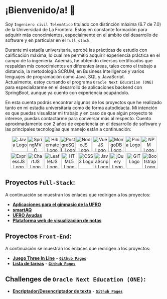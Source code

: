# ¡Bienvenido/a! 👋
Soy ```Ingeniero civil Telemático``` titulado con distinción máxima (6.7 de 7.0) de la Universidad de La Frontera. Estoy en constante formación para adquirir más conocimientos, especialmente en el ámbito del desarrollo de software y en particular en el ```full stack```.  

Durante mi estadía universitaria, aprobé las prácticas de estudio con calificación máxima, lo cual me permitió adquirir experiencia práctica en el campo de la ingeniería. Además, he obtenido diversos certificados que respaldan mis conocimientos en diferentes áreas, tales como el trabajo a distancia, la metodología SCRUM, en Business Intelligence y varios lenguajes de programación como Java, SQL y JavaScript.  
Actualmente, estoy cursando el programa ```Oracle Next Education (ONE)``` para especializarme en el desarrollo de aplicaciones backend con SpringBoot, aunque ya cuento con experiencia ocupándolo.

En esta cuenta podrás encontrar algunos de los proyectos que he realizado tanto en mi estadía universitaria como de forma autodidacta. Mi intención es que puedas visualizar mi trabajo y en caso de que algún proyecto te interese, puedas contactarme para conversar más al respecto. 
Cuento aproximadamente con 2 años de experiencia en el desarrollo de software y las principales tecnologías que manejo están a continuación:


<p align="center"><img src="https://www.vectorlogo.zone/logos/java/java-icon.svg" alt="Java Logo" width="50" height="50"/><img src="https://www.vectorlogo.zone/logos/springio/springio-icon.svg" alt="SpringMVC Logo" width="50" height="50"/> <img src="https://www.vectorlogo.zone/logos/hibernate/hibernate-icon.svg" alt="Hibernate Logo" width="50" height="50"/><img src="https://www.vectorlogo.zone/logos/postgresql/postgresql-icon.svg" alt="PostgreSQL Logo" width="50" height="50"/><img src="https://www.vectorlogo.zone/logos/nodejs/nodejs-icon.svg" alt="NodeJS Logo" width="50" height="50"/> <img src="https://www.vectorlogo.zone/logos/vuejs/vuejs-icon.svg" alt="VueJS Logo" width="50" height="50"/><img src="https://www.vectorlogo.zone/logos/mongodb/mongodb-icon.svg" alt="MongoDB Logo" width="50" height="50"/> <img src="https://upload.wikimedia.org/wikipedia/commons/1/1c/Pinialogo.svg" alt="Pinia Logo" width="50" height="50"/><img src="https://www.vectorlogo.zone/logos/npmjs/npmjs-icon.svg" alt="NPM Logo" width="50" height="50"/> <img src="https://www.vectorlogo.zone/logos/expressjs/expressjs-icon.svg" alt="ExpressJS Logo" width="50" height="50"/> <img src="https://www.chartjs.org/media/logo-title.svg" alt="ChartJS Logo" width="50" height="50"/> <img src="https://leafletjs.com/docs/images/logo.png" alt="LeafletJS Logo" width="50" height="50"/> <img src="https://www.vectorlogo.zone/logos/w3_html5/w3_html5-icon.svg" alt="HTML5 Logo" width="50" height="50"/> <img src="https://www.vectorlogo.zone/logos/w3_css/w3_css-icon.svg" alt="CSS3 Logo" width="50" height="50"/><img src="https://cdn.iconscout.com/icon/free/png-256/javascript-2752148-2284965.png" alt="JavaScript Logo" width="50" height="50"/><img src="https://www.vectorlogo.zone/logos/jquery/jquery-icon.svg" alt="jQuery Logo" width="50" height="50"/> <img src="https://www.vectorlogo.zone/logos/git-scm/git-scm-icon.svg" alt="GIT Logo" width="50" height="50"/><img src="https://www.vectorlogo.zone/logos/getbootstrap/getbootstrap-icon.svg" alt="Bootstrap Logo" width="50" height="50"/></p>

## Proyectos ```Full-Stack```:
A continuación se muestran los enlaces que redirigen a los proyectos:
* [**Aplicaciones para el gimnasio de la UFRO**](https://github.com/justFYM/Proyecto_FullStack_Hibernate_SpringMVC_1)
* [**smartAQ**](https://github.com/justFYM/Proyecto_FullStack_Hibernate_SpringMVC_2)
* [**UFRO Ayudas**](https://github.com/justFYM/Proyecto_FullStack_JavaxSwing_JavaSockets)
* [**Plataforma web de visualización de notas**](https://github.com/justFYM/Proyecto_FullStack_NodeJS_VueJS)

## Proyectos ```Front-End```:
A continuación se muestran los enlaces que redirigen a los proyectos:
* [**Juego Three In Line**](https://github.com/justFYM/Proyecto_JuegoThreeInLine_VueJS) - [**```Github Pages```**](https://justfym.github.io/Proyecto_JuegoThreeInLine_VueJS/)
* [**Lista de tareas**](https://github.com/justFYM/Proyecto_ListaDeTareas_VueJS) - [**```Github Pages```**](https://justfym.github.io/Proyecto_ListaDeTareas_VueJS/)

## Challenges de ```Oracle Next Education (ONE)```:
* [**Encriptador/Desencriptador de texto**](https://github.com/justFYM/Challenge1-ONE) - [**```Github Pages```**](https://justfym.github.io/Challenge1-ONE/)